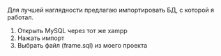 Для лучшей наглядности предлагаю импортировать БД, с которой я работал.
1. Открыть MySQL через тот же xampp
2. Нажать импорт
3. Выбрать файл (frame.sql) из моего проекта